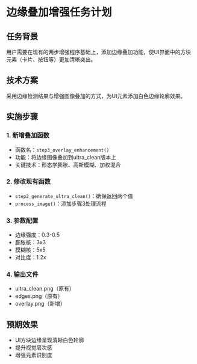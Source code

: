 # 边缘叠加增强任务计划

## 任务背景
用户需要在现有的两步增强程序基础上，添加边缘叠加功能，使UI界面中的方块元素（卡片、按钮等）更加清晰突出。

## 技术方案
采用边缘检测结果与增强图像叠加的方式，为UI元素添加白色边缘轮廓效果。

## 实施步骤

### 1. 新增叠加函数
- 函数名：`step3_overlay_enhancement()`
- 功能：将边缘图像叠加到ultra_clean版本上
- 关键技术：形态学膨胀、高斯模糊、加权混合

### 2. 修改现有函数
- `step2_generate_ultra_clean()`：确保返回两个值
- `process_image()`：添加步骤3处理流程

### 3. 参数配置
- 边缘强度：0.3-0.5
- 膨胀核：3x3
- 模糊核：5x5
- 对比度：1.2x

### 4. 输出文件
- ultra_clean.png（原有）
- edges.png（原有）
- overlay.png（新增）

## 预期效果
- UI方块边缘呈现清晰白色轮廓
- 提升视觉层次感
- 增强元素识别度